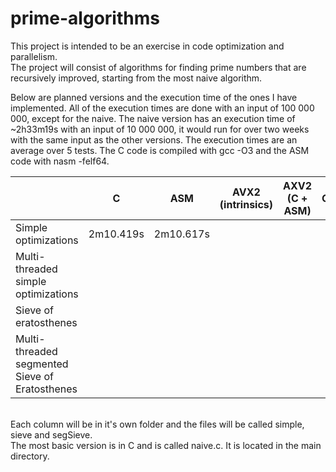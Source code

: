 # prime-algorithms
This project is intended to be an exercise in code optimization and parallelism.  
The project will consist of algorithms for finding prime numbers that are recursively improved, 
starting from the most naive algorithm.  

Below are planned versions and the execution time of the ones I have implemented. All of the execution times are done with an input of 100 000 000, except for the naive. The naive version has an execution time of ~2h33m19s with an input of 10 000 000, it would run for over two weeks with the same input as the other versions. The execution times are an average over 5 tests. The C code is compiled with gcc -O3 and the ASM code with nasm -felf64.
  
|                                 | C | ASM |  AVX2 (intrinsics) | AXV2 (C + ASM) | CUDA |
|---------------------------------|---|-----|--------------------|----------------|------|
| Simple optimizations   | 2m10.419s  |  2m10.617s  |                          |                                      |                                 |      |
| Multi-threaded simple optimizations           |   |     |                          |                                      |                                 |      |
| Sieve of eratosthenes |   |     |                          |                                      |                                 |      |
| Multi-threaded segmented Sieve of Eratosthenes |   |     |                          |                                      |                                 |      |


&nbsp;  
Each column will be in it's own folder and the files will be called simple, sieve and segSieve.  
The most basic version is in C and is called naive.c. It is located in the main directory.
